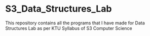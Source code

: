 # S3_Data_Structures_Lab
This repository contains all the programs that I have made for Data Structures Lab as per KTU Syllabus of S3 Computer Science
